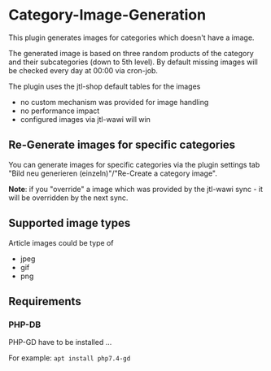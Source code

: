 # Category-Image-Generation

This plugin generates images for categories which doesn't have a image.

The generated image is based on three random products of the category and their subcategories (down to 5th level). By
default missing images will be checked every day at 00:00 via cron-job.

The plugin uses the jtl-shop default tables for the images
* no custom mechanism was provided for image handling
* no performance impact
* configured images via jtl-wawi will win

## Re-Generate images for specific categories

You can generate images for specific categories via the plugin settings tab "Bild neu generieren (einzeln)"/"Re-Create a
category image".

**Note**: if you "override" a image which was provided by the jtl-wawi sync - it will be overridden by the next sync.

## Supported image types

Article images could be type of
* jpeg
* gif
* png

## Requirements

### PHP-DB

PHP-GD have to be installed ...

For example: ``apt install php7.4-gd``